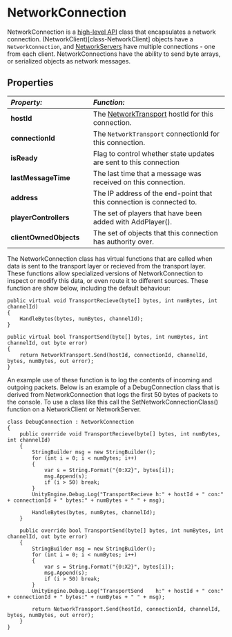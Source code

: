 NetworkConnection 
==============

NetworkConnection is a [high-level API](UNetUsingHLAPI.html) class that encapsulates a network connection. (NetworkClient)[class-NetworkClient] objects have a `NetworkConnection`, and [NetworkServers](class-NetworkServer) have multiple connections - one from each client. NetworkConnections have the ability to send byte arrays, or serialized objects as network messages.

Properties
----------

|**_Property:_** ||**_Function:_** |
|:---|:---|:---|
|__hostId__ ||The [NetworkTransport](UNetUsingTransport) hostId for this connection.|
|__connectionId__ ||The `NetworkTransport` connectionId for this connection.|
|__isReady__ ||Flag to control whether state updates are sent to this connection|
|__lastMessageTime__ ||The last time that a message was received on this connection.|
|__address__ ||The IP address of the end-point that this connection is connected to. |
|__playerControllers__ ||The set of players that have been added with AddPlayer(). |
|__clientOwnedObjects__ ||The set of objects that this connection has authority over. |

The NetworkConnection class has virtual functions that are called when data is sent to the transport layer or recieved from the transport layer. These functions allow specialized versions of NetworkConnection to inspect or modify this data, or even route it to different sources. These function are show below, including the default behaviour:

````
public virtual void TransportRecieve(byte[] bytes, int numBytes, int channelId)
{
	HandleBytes(bytes, numBytes, channelId);
}

public virtual bool TransportSend(byte[] bytes, int numBytes, int channelId, out byte error)
{
	return NetworkTransport.Send(hostId, connectionId, channelId, bytes, numBytes, out error);
}
````

An example use of these function is to log the contents of incoming and outgoing packets. Below is an example of a DebugConnection class that is derived from NetworkConnection that logs the first 50 bytes of packets to the console. To use a class like this call the SetNetworkConnectionClass() function on a NetworkClient or NetworkServer.

````
class DebugConnection : NetworkConnection
{
	public override void TransportRecieve(byte[] bytes, int numBytes, int channelId)
	{
		StringBuilder msg = new StringBuilder();
		for (int i = 0; i < numBytes; i++)
		{
			var s = String.Format("{0:X2}", bytes[i]);
			msg.Append(s);
			if (i > 50) break;
		}
		UnityEngine.Debug.Log("TransportRecieve h:" + hostId + " con:" + connectionId + " bytes:" + numBytes + " " + msg);

		HandleBytes(bytes, numBytes, channelId);
	}

	public override bool TransportSend(byte[] bytes, int numBytes, int channelId, out byte error)
	{
		StringBuilder msg = new StringBuilder();
		for (int i = 0; i < numBytes; i++)
		{
			var s = String.Format("{0:X2}", bytes[i]);
			msg.Append(s);
			if (i > 50) break;
		}
		UnityEngine.Debug.Log("TransportSend    h:" + hostId + " con:" + connectionId + " bytes:" + numBytes + " " + msg);

		return NetworkTransport.Send(hostId, connectionId, channelId, bytes, numBytes, out error);
	}
}
````
